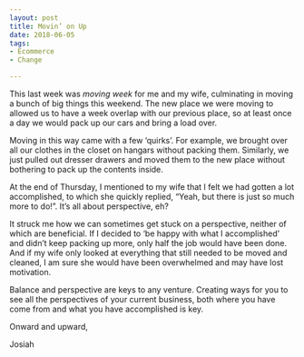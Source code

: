 ```yaml
---
layout: post
title: Movin’ on Up
date: 2018-06-05
tags:
- Ecommerce
- Change

---
```


This last week was _moving week_ for me and my wife, culminating in moving a bunch of big things this weekend. The new place we were moving to allowed us to have a week overlap with our previous place, so at least once a day we would pack up our cars and bring a load over. 

Moving in this way came with a few ‘quirks’. For example, we brought over all our clothes in the closet on hangars without packing them. Similarly, we just pulled out dresser drawers and moved them to the new place without bothering to pack up the contents inside. 

At the end of Thursday, I mentioned to my wife that I felt we had gotten a lot accomplished, to which she quickly replied, “Yeah, but there is just so much more to do!”. It’s all about perspective, eh?

It struck me how we can sometimes get stuck on a perspective, neither of which are beneficial. If I decided to ‘be happy with what I accomplished’ and didn’t keep packing up more, only half the job would have been done. And if my wife only looked at everything that still needed to be moved and cleaned, I am sure she would have been overwhelmed and may have lost motivation. 

Balance and perspective are keys to any venture. Creating ways for you to see all the perspectives of your current business, both where you have come from and what you have accomplished is key.

Onward and upward, 

Josiah